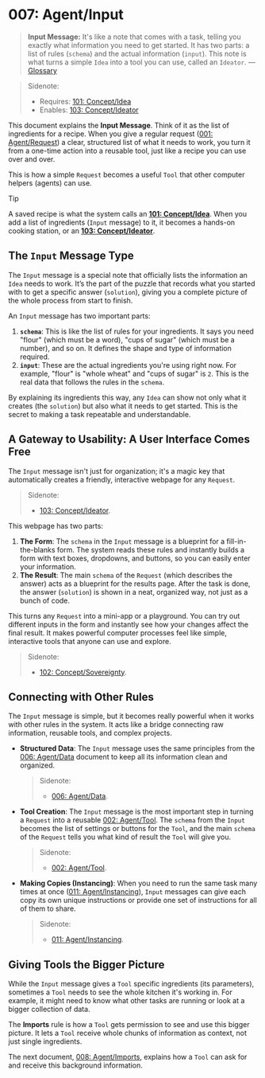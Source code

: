 # 007: Agent/Input

> **Input Message:** It's like a note that comes with a task, telling you exactly what information you need to get started. It has two parts: a list of rules (`schema`) and the actual information (`input`). This note is what turns a simple `Idea` into a tool you can use, called an `Ideator`. — [Glossary](./000_glossary.md)

> Sidenote:
> - Requires: [101: Concept/Idea](./101_concept_idea.md)
> - Enables: [103: Concept/Ideator](./103_concept_ideator.md)

This document explains the **Input Message**. Think of it as the list of ingredients for a recipe. When you give a regular request ([001: Agent/Request](./001_agent_request.md)) a clear, structured list of what it needs to work, you turn it from a one-time action into a reusable tool, just like a recipe you can use over and over.

This is how a simple `Request` becomes a useful `Tool` that other computer helpers (agents) can use.

> [!TIP]
> A saved recipe is what the system calls an **[101: Concept/Idea](./101_concept_idea.md)**. When you add a list of ingredients (`Input` message) to it, it becomes a hands-on cooking station, or an **[103: Concept/Ideator](./103_concept_ideator.md)**.

## The `Input` Message Type

The `Input` message is a special note that officially lists the information an `Idea` needs to work. It’s the part of the puzzle that records what you started with to get a specific answer (`solution`), giving you a complete picture of the whole process from start to finish.

An `Input` message has two important parts:

1.  **`schema`**: This is like the list of rules for your ingredients. It says you need "flour" (which must be a word), "cups of sugar" (which must be a number), and so on. It defines the shape and type of information required.
2.  **`input`**: These are the actual ingredients you're using right now. For example, "flour" is "whole wheat" and "cups of sugar" is `2`. This is the real data that follows the rules in the `schema`.

By explaining its ingredients this way, any `Idea` can show not only what it creates (the `solution`) but also what it needs to get started. This is the secret to making a task repeatable and understandable.

## A Gateway to Usability: A User Interface Comes Free

The `Input` message isn't just for organization; it's a magic key that automatically creates a friendly, interactive webpage for any `Request`.

> Sidenote:
> - [103: Concept/Ideator](./103_concept_ideator.md).

This webpage has two parts:

1.  **The Form**: The `schema` in the `Input` message is a blueprint for a fill-in-the-blanks form. The system reads these rules and instantly builds a form with text boxes, dropdowns, and buttons, so you can easily enter your information.
2.  **The Result**: The main `schema` of the `Request` (which describes the answer) acts as a blueprint for the results page. After the task is done, the answer (`solution`) is shown in a neat, organized way, not just as a bunch of code.

This turns any `Request` into a mini-app or a playground. You can try out different inputs in the form and instantly see how your changes affect the final result. It makes powerful computer processes feel like simple, interactive tools that anyone can use and explore.

> Sidenote:
> - [102: Concept/Sovereignty](./102_concept_sovereignty.md).

## Connecting with Other Rules

The `Input` message is simple, but it becomes really powerful when it works with other rules in the system. It acts like a bridge connecting raw information, reusable tools, and complex projects.

- **Structured Data**: The `Input` message uses the same principles from the [006: Agent/Data](./006_agent_data.md) document to keep all its information clean and organized.

  > Sidenote:
  > - [006: Agent/Data](./006_agent_data.md).

- **Tool Creation**: The `Input` message is the most important step in turning a `Request` into a reusable [002: Agent/Tool](./002_agent_tool.md). The `schema` from the `Input` becomes the list of settings or buttons for the `Tool`, and the main `schema` of the `Request` tells you what kind of result the `Tool` will give you.

  > Sidenote:
  > - [002: Agent/Tool](./002_agent_tool.md).

- **Making Copies (Instancing)**: When you need to run the same task many times at once ([011: Agent/Instancing](./011_agent_instancing.md)), `Input` messages can give each copy its own unique instructions or provide one set of instructions for all of them to share.
  > Sidenote:
  > - [011: Agent/Instancing](./011_agent_instancing.md).

## Giving Tools the Bigger Picture

While the `Input` message gives a `Tool` specific ingredients (its parameters), sometimes a `Tool` needs to see the whole kitchen it's working in. For example, it might need to know what other tasks are running or look at a bigger collection of data.

The **Imports** rule is how a `Tool` gets permission to see and use this bigger picture. It lets a `Tool` receive whole chunks of information as context, not just single ingredients.

The next document, [008: Agent/Imports](./008_agent_imports.md), explains how a `Tool` can ask for and receive this background information.
